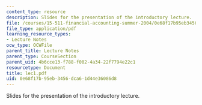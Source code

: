 ```yaml
---
content_type: resource
description: Slides for the presentation of the introductory lecture.
file: /courses/15-511-financial-accounting-summer-2004/0e68f17b95eb3456dca61d44e36086d8_lec1.pdf
file_type: application/pdf
learning_resource_types:
- Lecture Notes
ocw_type: OCWFile
parent_title: Lecture Notes
parent_type: CourseSection
parent_uid: 4b6cce13-f788-f002-4a34-22f7794e22c1
resourcetype: Document
title: lec1.pdf
uid: 0e68f17b-95eb-3456-dca6-1d44e36086d8
---
```

Slides for the presentation of the introductory lecture.

